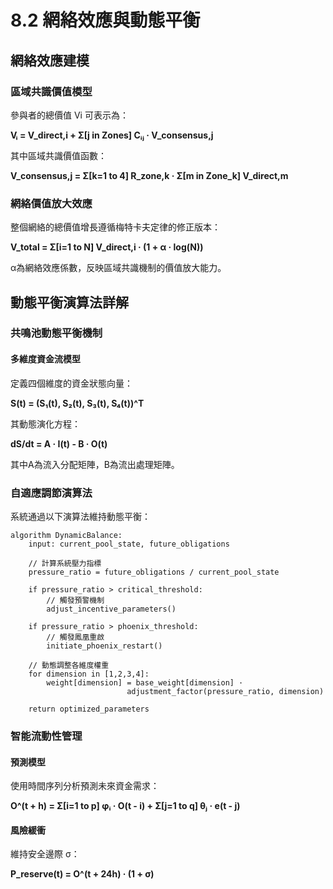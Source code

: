 # 8.2 網絡效應與動態平衡

## 網絡效應建模

### 區域共識價值模型

參與者的總價值 Vi 可表示為：

**Vᵢ = V_direct,i + Σ[j in Zones] Cᵢⱼ · V_consensus,j**

其中區域共識價值函數：

**V_consensus,j = Σ[k=1 to 4] R_zone,k · Σ[m in Zone_k] V_direct,m**

### 網絡價值放大效應

整個網絡的總價值增長遵循梅特卡夫定律的修正版本：

**V_total = Σ[i=1 to N] V_direct,i · (1 + α · log(N))**

α為網絡效應係數，反映區域共識機制的價值放大能力。

## 動態平衡演算法詳解

### 共鳴池動態平衡機制

#### 多維度資金流模型
定義四個維度的資金狀態向量：

**S(t) = (S₁(t), S₂(t), S₃(t), S₄(t))^T**

其動態演化方程：

**dS/dt = A · I(t) - B · O(t)**

其中A為流入分配矩陣，B為流出處理矩陣。

### 自適應調節演算法

系統通過以下演算法維持動態平衡：

```
algorithm DynamicBalance:
    input: current_pool_state, future_obligations
    
    // 計算系統壓力指標
    pressure_ratio = future_obligations / current_pool_state
    
    if pressure_ratio > critical_threshold:
        // 觸發預警機制
        adjust_incentive_parameters()
    
    if pressure_ratio > phoenix_threshold:
        // 觸發鳳凰重啟
        initiate_phoenix_restart()
    
    // 動態調整各維度權重
    for dimension in [1,2,3,4]:
        weight[dimension] = base_weight[dimension] · 
                          adjustment_factor(pressure_ratio, dimension)
    
    return optimized_parameters
```

### 智能流動性管理

#### 預測模型
使用時間序列分析預測未來資金需求：

**O^(t + h) = Σ[i=1 to p] φᵢ · O(t - i) + Σ[j=1 to q] θⱼ · e(t - j)**

#### 風險緩衝
維持安全邊際 σ：

**P_reserve(t) = O^(t + 24h) · (1 + σ)**